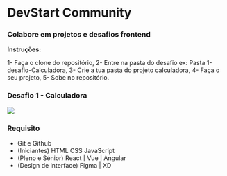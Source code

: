 
### 

<div class='center'>
    <div>
        <h1>DevStart Community</h1>
        <h3>Colabore em projetos e desafios frontend</h3>
        <strong>Instruções:</strong>
        <p>
            1- Faça o clone do repositório,
            2- Entre na pasta do desafio ex: Pasta 1-desafio-Calculadora,
            3- Crie a tua pasta do projeto calculadora, 
            4- Faça o seu projeto, 
            5- Sobe no repositório.
        </p>
    </div>
    <div class='desafio'>
        <h3>Desafio 1 - Calculadora</h3>
        <div>
            <img src='https://cdn.hashnode.com/res/hashnode/image/upload/v1631766409611/zDDhlwDmB.jpeg?auto=compress,format&format=webp'/>
        </div>
         <h3>Requisito</h3>
         <ul>
            <li>Git e Github</li>
            <li><span>(Iniciantes)</span> HTML CSS JavaScript</li>
            <li><span>(Pleno e Sénior)</span> React | Vue | Angular </li>
            <li> <span>(Design de interface)</span> Figma | XD </li>
         </ul>
    </div>
</div>
